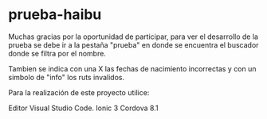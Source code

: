 # prueba-haibu

Muchas gracias por la oportunidad de participar, para ver el desarrollo de la prueba se debe ir a la pestaña "prueba" en donde se encuentra el buscador donde se filtra por el nombre.

Tambien se indica con una X las fechas de nacimiento incorrectas y con un simbolo de "info" los ruts invalidos.

Para la realización de este proyecto utilice:

Editor Visual Studio Code.
Ionic 3
Cordova 8.1